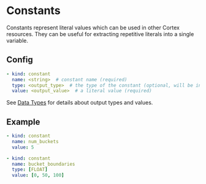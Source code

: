 # Constants

Constants represent literal values which can be used in other Cortex resources. They can be useful for extracting repetitive literals into a single variable.

## Config

```yaml
- kind: constant
  name: <string>  # constant name (required)
  type: <output_type>  # the type of the constant (optional, will be inferred from value if not specified)
  value: <output_value>  # a literal value (required)
```

See [Data Types](data-types.md) for details about output types and values.

## Example

```yaml
- kind: constant
  name: num_buckets
  value: 5

- kind: constant
  name: bucket_boundaries
  type: [FLOAT]
  value: [0, 50, 100]
```
